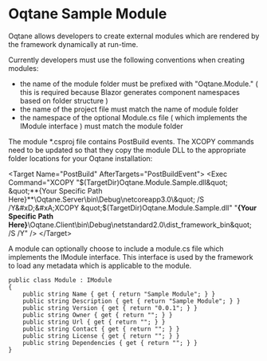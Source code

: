 # Oqtane Sample Module

Oqtane allows developers to create external modules which are rendered by the framework dynamically at run-time.

Currently developers must use the following conventions when creating modules:

- the name of the module folder must be prefixed with "Oqtane.Module." ( this is required because Blazor generates component namespaces based on folder structure )
- the name of the project file must match the name of module folder
- the namespace of the optional Module.cs file ( which implements the IModule interface ) must match the module folder

The module *.csproj file contains PostBuild events. The XCOPY commands need to be updated so that they copy the module DLL to the appropriate folder locations for your Oqtane installation:

  \<Target Name="PostBuild" AfterTargets="PostBuildEvent">
    \<Exec Command="XCOPY &quot;$(TargetDir)Oqtane.Module.Sample.dll&quot; &quot;**{Your Specific Path Here}**\Oqtane.Server\bin\Debug\netcoreapp3.0\&quot; /S /Y&#xD;&#xA;XCOPY &quot;$(TargetDir)Oqtane.Module.Sample.dll&quot; &quot;**{Your Specific Path Here}**\Oqtane.Client\bin\Debug\netstandard2.0\dist\_framework\_bin\&quot; /S /Y" />
  \</Target>

A module can optionally choose to include a module.cs file which implements the IModule interface. This interface is used by the framework to load any metadata which is applicable to the module.

    public class Module : IModule
    {
        public string Name { get { return "Sample Module"; } }
        public string Description { get { return "Sample Module"; } }
        public string Version { get { return "0.0.1"; } }
        public string Owner { get { return ""; } }
        public string Url { get { return ""; } }
        public string Contact { get { return ""; } }
        public string License { get { return ""; } }
        public string Dependencies { get { return ""; } }
    }
